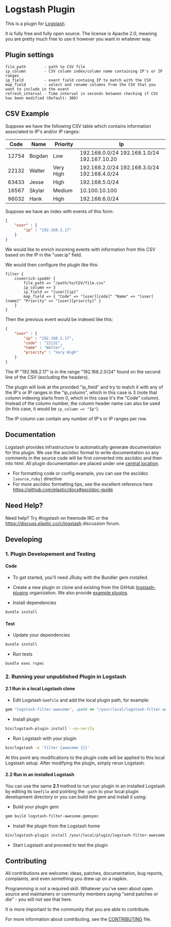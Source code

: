 # Logstash Plugin

This is a plugin for [Logstash](https://github.com/elastic/logstash).

It is fully free and fully open source. The license is Apache 2.0, meaning you are pretty much free to use it however you want in whatever way.

## Plugin settings ##

    file_path        - path to CSV file
    ip_column        - CSV column index/column name containing IP's or IP ranges
    ip_field         - event field containg IP to match with the CSV
    map_field        - select and rename columns from the CSV that you want to include in the event
    refresh_interval - Time interval in seconds between checking if CSV has been modified (Default: 300)

## CSV Example ##

Suppose we have the following CSV table which contains information associated to IP's and/or IP ranges:

| Code  | Name   | Priority  | Ip                                            |
|-------|--------|-----------|-----------------------------------------------|
| 12754 | Bogdan | Low       |  192.168.0.0/24 192.168.1.0/24 192.167.10.20  |
| 22132 | Walter | Very High |  192.168.2.0/24 192.168.3.0/24 192.168.4.0/24 |
| 63433 | Jesse  | High      | 192.168.5.0/24                                |
| 16567 | Skylar | Medium    | 10.100.10.100                                 |
| 96032 | Hank   | High      | 192.168.6.0/24                                |

Suppose we have an index with events of this form:

```json
{
    "user" : {
        "ip" : "192.168.2.17"
    }
}
```

We would like to enrich incoming events with information from this CSV based on the IP in the "user.ip" field.

We would then configure the plugin like this:

```
filter {
    csvenrich-ipaddr {
        file_path => "/path/to/CSV/file.csv"
        ip_column => 3
        ip_field => "[user][ip]"
        map_field => { "Code" => "[user][code]" "Name" => "[user][name]" "Priority" => "[user][priority]" }
    }
}
```
Then the previous event would be indexed like this:

```json
{
    "user" : {
        "ip" : "192.168.2.17",
        "code" : "22132",
        "name" : "Walter",
        "priority" : "Very High"
    }
}
```

The IP "192.168.2.17" is in the range "192.168.2.0/24" found on the second line of the CSV (excluding the headers).

The plugin will look at the provided "ip_field" and try to match it with any of the IP's or IP ranges in the "ip_column", which in this case is 3 (note that column indexing starts from 0, which in this case it's the "Code" column). Instead of the column number, the column header name can also be used (in this case, it would be `ip_column => "Ip"`).

The IP column can contain any number of IP's or IP ranges per row.

## Documentation

Logstash provides infrastructure to automatically generate documentation for this plugin. We use the asciidoc format to write documentation so any comments in the source code will be first converted into asciidoc and then into html. All plugin documentation are placed under one [central location](http://www.elastic.co/guide/en/logstash/current/).

- For formatting code or config example, you can use the asciidoc `[source,ruby]` directive
- For more asciidoc formatting tips, see the excellent reference here https://github.com/elastic/docs#asciidoc-guide

## Need Help?

Need help? Try #logstash on freenode IRC or the https://discuss.elastic.co/c/logstash discussion forum.

## Developing

### 1. Plugin Developement and Testing

#### Code
- To get started, you'll need JRuby with the Bundler gem installed.

- Create a new plugin or clone and existing from the GitHub [logstash-plugins](https://github.com/logstash-plugins) organization. We also provide [example plugins](https://github.com/logstash-plugins?query=example).

- Install dependencies
```sh
bundle install
```

#### Test

- Update your dependencies

```sh
bundle install
```

- Run tests

```sh
bundle exec rspec
```

### 2. Running your unpublished Plugin in Logstash

#### 2.1 Run in a local Logstash clone

- Edit Logstash `Gemfile` and add the local plugin path, for example:
```ruby
gem "logstash-filter-awesome", :path => "/your/local/logstash-filter-awesome"
```
- Install plugin
```sh
bin/logstash-plugin install --no-verify
```
- Run Logstash with your plugin
```sh
bin/logstash -e 'filter {awesome {}}'
```
At this point any modifications to the plugin code will be applied to this local Logstash setup. After modifying the plugin, simply rerun Logstash.

#### 2.2 Run in an installed Logstash

You can use the same **2.1** method to run your plugin in an installed Logstash by editing its `Gemfile` and pointing the `:path` to your local plugin development directory or you can build the gem and install it using:

- Build your plugin gem
```sh
gem build logstash-filter-awesome.gemspec
```
- Install the plugin from the Logstash home
```sh
bin/logstash-plugin install /your/local/plugin/logstash-filter-awesome.gem
```
- Start Logstash and proceed to test the plugin

## Contributing

All contributions are welcome: ideas, patches, documentation, bug reports, complaints, and even something you drew up on a napkin.

Programming is not a required skill. Whatever you've seen about open source and maintainers or community members  saying "send patches or die" - you will not see that here.

It is more important to the community that you are able to contribute.

For more information about contributing, see the [CONTRIBUTING](https://github.com/elastic/logstash/blob/master/CONTRIBUTING.md) file.
